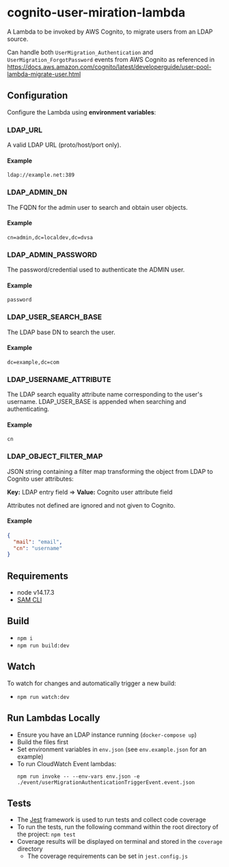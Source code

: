 # cognito-user-miration-lambda

A Lambda to be invoked by AWS Cognito, to migrate users from an LDAP source.

Can handle both `UserMigration_Authentication` and `UserMigration_ForgotPassword` events from AWS Cognito as referenced in https://docs.aws.amazon.com/cognito/latest/developerguide/user-pool-lambda-migrate-user.html

## Configuration

Configure the Lambda using **environment variables**:

### LDAP_URL

A valid LDAP URL (proto/host/port only).

#### Example
```text
ldap://example.net:389
```

### LDAP_ADMIN_DN

The FQDN for the admin user to search and obtain user objects.

#### Example
```text
cn=admin,dc=localdev,dc=dvsa
```

### LDAP_ADMIN_PASSWORD

The password/credential used to authenticate the ADMIN user.

#### Example
```text
password
```

### LDAP_USER_SEARCH_BASE

The LDAP base DN to search the user.

#### Example
```text
dc=example,dc=com
```

### LDAP_USERNAME_ATTRIBUTE

The LDAP search equality attribute name corresponding to the user's username. LDAP_USER_BASE is appended when searching and authenticating.

#### Example
```text
cn
```

### LDAP_OBJECT_FILTER_MAP

JSON string containing a filter map transforming the object from LDAP to Cognito user attributes:

**Key:** LDAP entry field  =>  **Value:** Cognito user attribute field

Attributes not defined are ignored and not given to Cognito.

#### Example
```json
{
  "mail": "email",
  "cn": "username"
}
```

## Requirements

- node v14.17.3
- [SAM CLI](https://docs.aws.amazon.com/serverless-application-model/latest/developerguide/serverless-sam-cli-install.html)


## Build

- `npm i`
- `npm run build:dev`

## Watch

To watch for changes and automatically trigger a new build:
- `npm run watch:dev`


## Run Lambdas Locally

- Ensure you have an LDAP instance running (`docker-compose up`)
- Build the files first
- Set environment variables in `env.json` (see `env.example.json` for an example)
- To run CloudWatch Event lambdas:
  ```
  npm run invoke -- --env-vars env.json -e ./event/userMigrationAuthenticationTriggerEvent.event.json
  ```

## Tests

- The [Jest](https://jestjs.io/) framework is used to run tests and collect code coverage
- To run the tests, run the following command within the root directory of the project: `npm test`
- Coverage results will be displayed on terminal and stored in the `coverage` directory
    - The coverage requirements can be set in `jest.config.js`
